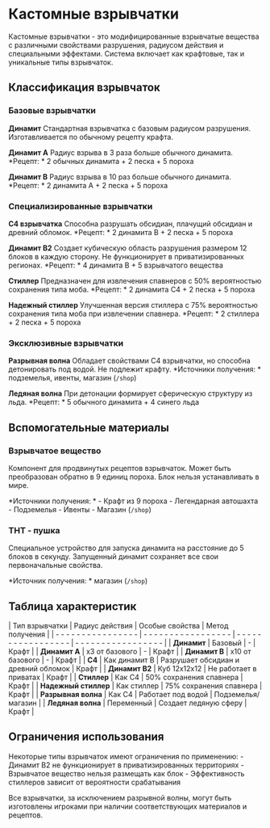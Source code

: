 # Кастомные взрывчатки

Кастомные взрывчатки - это модифицированные взрывчатые вещества с различными свойствами разрушения, радиусом действия и специальными эффектами. Система включает как крафтовые, так и уникальные типы взрывчаток.

## Классификация взрывчаток

### Базовые взрывчатки

**Динамит**
Стандартная взрывчатка с базовым радиусом разрушения. Изготавливается по обычному рецепту крафта.

**Динамит А**
Радиус взрыва в 3 раза больше обычного динамита.
*Рецепт: * 2 обычных динамита + 2 песка + 5 пороха

**Динамит B**
Радиус взрыва в 10 раз больше обычного динамита.
*Рецепт: * 2 динамита А + 2 песка + 5 пороха

### Специализированные взрывчатки

**С4 взрывчатка**
Способна разрушать обсидиан, плачущий обсидиан и древний обломок.
*Рецепт: * 2 динамита В + 2 песка + 5 пороха

**Динамит В2**
Создает кубическую область разрушения размером 12 блоков в каждую сторону. Не функционирует в приватизированных регионах.
*Рецепт: * 4 динамита В + 5 взрывчатого вещества

**Стиллер**
Предназначен для извлечения спавнеров с 50% вероятностью сохранения типа моба.
*Рецепт: * 2 динамита С4 + 2 песка + 5 пороха

**Надежный стиллер**
Улучшенная версия стиллера с 75% вероятностью сохранения типа моба при извлечении спавнера.
*Рецепт: * 2 стиллера + 2 песка + 5 пороха

### Эксклюзивные взрывчатки

**Разрывная волна**
Обладает свойствами С4 взрывчатки, но способна детонировать под водой. Не подлежит крафту.
*Источники получения: * подземелья, ивенты, магазин (`/shop`)

**Ледяная волна**
При детонации формирует сферическую структуру из льда.
*Рецепт: * 5 обычного динамита + 4 синего льда

## Вспомогательные материалы

### Взрывчатое вещество
Компонент для продвинутых рецептов взрывчаток. Может быть преобразован обратно в 9 единиц пороха. Блок нельзя устанавливать в мире.

*Источники получения: * - Крафт из 9 пороха - Легендарная автошахта - Подземелья - Ивенты - Магазин (`/shop`)

### ТНТ - пушка
Специальное устройство для запуска динамита на расстояние до 5 блоков в секунду. Запущенный динамит сохраняет все свои первоначальные свойства.

*Источник получения: * магазин (`/shop`)

## Таблица характеристик

| Тип взрывчатки | Радиус действия | Особые свойства | Метод получения |
| - - - - - - - - - - - - - - - - | - - - - - - - - - - - - - - - - - | - - - - - - - - - - - - - - - - - | - - - - - - - - - - - - - - - - - |
| **Динамит** | Базовый | - | Крафт |
| **Динамит А** | x3 от базового | - | Крафт |
| **Динамит B** | x10 от базового | - | Крафт |
| **С4** | Как динамит B | Разрушает обсидиан и древний обломок | Крафт |
| **Динамит В2** | Куб 12x12x12 | Не работает в приватах | Крафт |
| **Стиллер** | Как С4 | 50% сохранения спавнера | Крафт |
| **Надежный стиллер** | Как стиллер | 75% сохранения спавнера | Крафт |
| **Разрывная волна** | Как С4 | Работает под водой | Подземелья/магазин |
| **Ледяная волна** | Переменный | Создает ледяную сферу | Крафт |

## Ограничения использования

Некоторые типы взрывчаток имеют ограничения по применению: - Динамит В2 не функционирует в приватизированных территориях - Взрывчатое вещество нельзя размещать как блок - Эффективность стиллеров зависит от вероятности срабатывания

Все взрывчатки, за исключением разрывной волны, могут быть изготовлены игроками при наличии соответствующих материалов и рецептов.

